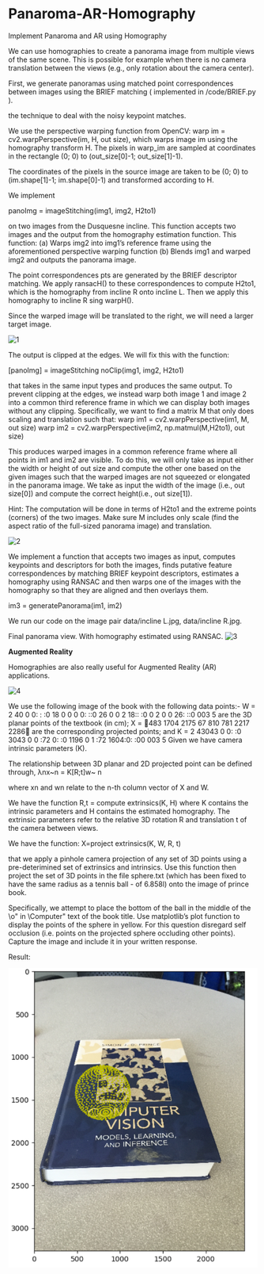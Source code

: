 # Panaroma-AR-Homography
Implement Panaroma and AR using Homography

We can use homographies to create a panorama image from multiple views of the
same scene. This is possible for example when there is no camera translation between the
views (e.g., only rotation about the camera center).

First, we generate panoramas using matched point correspondences between images using the BRIEF matching ( implemented in /code/BRIEF.py ). 

the technique to deal with the noisy keypoint matches.

We use the perspective warping function from OpenCV: warp im =
cv2.warpPerspective(im, H, out size), which warps image im using the homography transform H. The pixels in warp_im are sampled at coordinates in the rectangle (0; 0) to (out_size[0]-1; out_size[1]-1).

The coordinates of the pixels in the source image are taken to be (0; 0) to (im.shape[1]-1; im.shape[0]-1) and transformed according to H. 

We implement 

panoImg = imageStitching(img1, img2, H2to1)

on two images from the Dusquesne incline. 
This function accepts two images and the
output from the homography estimation function. This function:
(a) Warps img2 into img1’s reference frame using the aforementioned perspective warping function
(b) Blends img1 and warped img2 and outputs the panorama image.

The point correspondences pts are generated by the BRIEF descriptor matching.
We apply ransacH() to these correspondences to compute H2to1, which is the homography from incline R onto incline L. Then we apply this homography to incline R sing warpH().

Since the warped image will be translated to the right, we will need a larger target image.

![1](/results/6_1.png)

The output is clipped at the edges. We will fix this with the function:

[panoImg] = imageStitching noClip(img1, img2, H2to1)

that takes in the same input types and produces the same output.
To prevent clipping at the edges, we instead warp both image 1 and image 2 into a common third reference frame in which we can display both images without any clipping. Specifically, we want to find a matrix M that only does scaling and translation
such that:
warp im1 = cv2.warpPerspective(im1, M, out size)
warp im2 = cv2.warpPerspective(im2, np.matmul(M,H2to1), out size)

This produces warped images in a common reference frame where all points in im1 and im2 are visible. To do this, we will only take as input either the width or height of out size and compute the other one based on the given images such that the warped
images are not squeezed or elongated in the panorama image. We take as input the width of the image (i.e., out size[0]) and  compute the correct height(i.e., out size[1]).

Hint: The computation will be done in terms of H2to1 and the extreme points
(corners) of the two images. Make sure M includes only scale (find the aspect ratio of the full-sized panorama image) and translation.

![2](/results/6_2.png)

We implement a function that accepts two images as input, computes keypoints and descriptors for both the images, finds putative feature correspondences by matching BRIEF keypoint descriptors, estimates a homography using RANSAC and then warps one of the images with the homography so that they are aligned and then overlays them.

im3 = generatePanorama(im1, im2)

We run our code on the image pair data/incline L.jpg, data/incline R.jpg.

Final panorama view. With homography estimated using RANSAC.
![3](/results/6_3.png)


**Augmented Reality**

Homographies are also really useful for Augmented Reality (AR) applications.

![4](/results/pb.png)

We use the following image of the book with the following data points:-
W = 2 40 0 0: : :0 18 0 0 0 0: ::0 26 0 0 2 18:: :0 0 2 0 0 26: ::0 003 5
are the 3D planar points of the textbook (in cm);
X = 483 1704 2175 67 810 781 2217 2286
are the corresponding projected points; and
K = 2 43043 0 0: :0 3043 0 0 :72 0: :0 1196 0 1 :72 1604:0: :00 003 5
Given we have camera intrinsic parameters (K).

The relationship between 3D planar and 2D projected point can be defined through,
λnx~n = K[R;t]w~ n 

where xn and wn relate to the n-th column vector of X and W.

We have the function R,t = compute extrinsics(K, H) where K contains the intrinsic parameters and H contains the estimated homography.
The extrinsic parameters refer to the relative 3D rotation R and translation t of the camera between views. 

We have the function:
X=project extrinsics(K, W, R, t)

that we apply a pinhole camera projection of any set of 3D points using a pre-deterimined set of extrinsics and intrinsics. Use this function then project the set of 3D points in the file sphere.txt (which has been fixed to have the same radius as a tennis ball - of 6.858l) onto the image of prince book.

Specifically, we attempt to place the bottom of the ball in the middle of the \o" in \Computer" text
of the book title. Use matplotlib’s plot function to display the points of the sphere in
yellow. For this question disregard self occlusion (i.e. points on the projected sphere
occluding other points). Capture the image and include it in your written response.

Result:

![5](/results/pb2.png)
